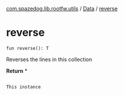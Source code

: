 [com.spazedog.lib.rootfw.utils](../index.md) / [Data](index.md) / [reverse](.)

# reverse

`fun reverse(): T`

Reverses the lines in this collection

**Return**
*

```

```
    This instance
```

```


